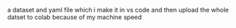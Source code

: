 a dataset and yaml file which i make it in vs code and then upload the whole datset to colab because of my machine speed 
